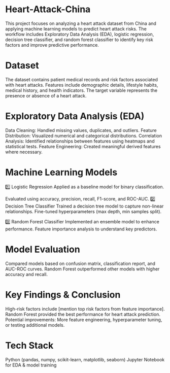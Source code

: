 # Heart-Attack-China
This project focuses on analyzing a heart attack dataset from China and applying machine learning models to predict heart attack risks. The workflow includes Exploratory Data Analysis (EDA), logistic regression, decision tree classifier, and random forest classifier to identify key risk factors and improve predictive performance.

# Dataset
The dataset contains patient medical records and risk factors associated with heart attacks.
Features include demographic details, lifestyle habits, medical history, and health indicators.
The target variable represents the presence or absence of a heart attack.

# Exploratory Data Analysis (EDA)
Data Cleaning: Handled missing values, duplicates, and outliers.
Feature Distribution: Visualized numerical and categorical distributions.
Correlation Analysis: Identified relationships between features using heatmaps and statistical tests.
Feature Engineering: Created meaningful derived features where necessary.

# Machine Learning Models
1️⃣ Logistic Regression
Applied as a baseline model for binary classification.

Evaluated using accuracy, precision, recall, F1-score, and ROC-AUC.
2️⃣ Decision Tree Classifier
Trained a decision tree model to capture non-linear relationships.
Fine-tuned hyperparameters (max depth, min samples split).

3️⃣ Random Forest Classifier
Implemented an ensemble model to enhance performance.
Feature importance analysis to understand key predictors.

# Model Evaluation
Compared models based on confusion matrix, classification report, and AUC-ROC curves.
Random Forest outperformed other models with higher accuracy and recall.

# Key Findings & Conclusion
High-risk factors include [mention top risk factors from feature importance].
Random Forest provided the best performance for heart attack prediction.
Potential improvements: More feature engineering, hyperparameter tuning, or testing additional models.

# Tech Stack
Python (pandas, numpy, scikit-learn, matplotlib, seaborn)
Jupyter Notebook for EDA & model training
